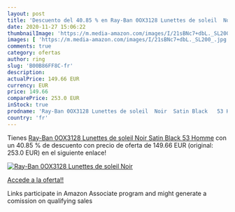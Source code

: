 ```yaml
---
layout: post
title: 'Descuento del 40.85 % en Ray-Ban 0OX3128 Lunettes de soleil  Noir'
date: 2020-11-27 15:06:22
thumbnailImage: 'https://m.media-amazon.com/images/I/21sBNc7+dbL._SL200_.jpg'
images: [ 'https://m.media-amazon.com/images/I/21sBNc7+dbL._SL200_.jpg' ]
comments: true
category: ofertas
author: ring
slug: 'B00B86FF8C-fr'
description:
actualPrice: 149.66 EUR
currency: EUR
price: 149.66
comparePrice: 253.0 EUR
inStock: true
prodname: 'Ray-Ban 0OX3128 Lunettes de soleil  Noir  Satin Black   53 Homme'
country: 'fr'
---
```


Tienes [Ray-Ban 0OX3128 Lunettes de soleil  Noir  Satin Black   53 Homme](https://www.amazon.fr/dp/B00B86FF8C/?tag=tolees0d-21) con un 40.85 % de descuento con precio de oferta de 149.66 EUR (original: 253.0 EUR) en el siguiente enlace!

[![Ray-Ban 0OX3128 Lunettes de soleil  Noir](https://m.media-amazon.com/images/I/21sBNc7+dbL._SL200_.jpg)](https://www.amazon.fr/dp/B00B86FF8C/?tag=tolees0d-21)

[Accede a la oferta!!](https://www.amazon.fr/dp/B00B86FF8C/?tag=tolees0d-21)

Links participate in Amazon Associate program and might generate a comission on qualifying sales


